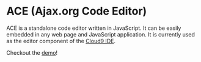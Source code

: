 ACE (Ajax.org Code Editor)
==========================

ACE is a standalone code editor written in JavaScript. It can be easily embedded in any web page and JavaScript application. It is currently used as the editor component of the [Cloud9 IDE](http://cloud9ide.com).

Checkout the [demo](http://ajaxorg.github.com/ace/editor-build.html)!
